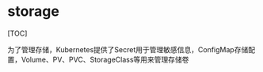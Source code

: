 # storage

[TOC]

为了管理存储，Kubernetes提供了Secret用于管理敏感信息，ConfigMap存储配置，Volume、PV、PVC、StorageClass等用来管理存储卷
